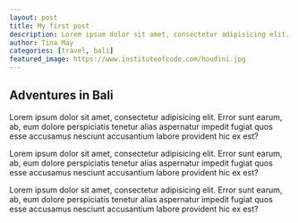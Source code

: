 ```yaml
---
layout: post
title: My first post 
description: Lorem ipsum dolor sit amet, consectetur adipisicing elit. Error sunt earum, ab, eum dolore perspiciatis tenetur alias aspernatur
author: Tina May
categories: [travel, bali]
featured_image: https://www.instituteofcode.com/houdini.jpg
---
```


## Adventures in Bali 

Lorem ipsum dolor sit amet, consectetur adipisicing elit. Error sunt earum, ab, eum dolore perspiciatis tenetur alias aspernatur impedit fugiat quos esse accusamus nesciunt accusantium labore provident hic ex est?

Lorem ipsum dolor sit amet, consectetur adipisicing elit. Error sunt earum, ab, eum dolore perspiciatis tenetur alias aspernatur impedit fugiat quos esse accusamus nesciunt accusantium labore provident hic ex est?

Lorem ipsum dolor sit amet, consectetur adipisicing elit. Error sunt earum, ab, eum dolore perspiciatis tenetur alias aspernatur impedit fugiat quos esse accusamus nesciunt accusantium labore provident hic ex est?